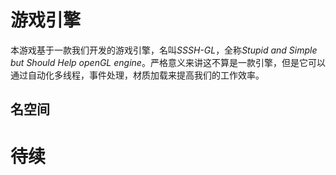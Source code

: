 # 游戏引擎
本游戏基于一款我们开发的游戏引擎，名叫*SSSH-GL*，全称*Stupid and Simple but Should Help openGL engine*。严格意义来讲这不算是一款引擎，但是它可以通过自动化多线程，事件处理，材质加载来提高我们的工作效率。

## 名空间
# 待续

